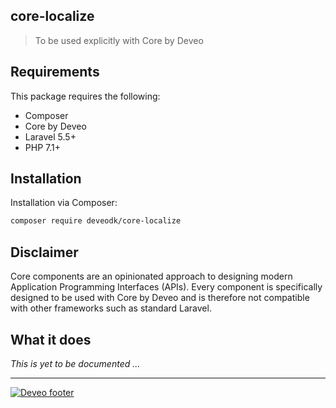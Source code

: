 ## core-localize

> To be used explicitly with Core by Deveo

## Requirements

This package requires the following:

* Composer
* Core by Deveo
* Laravel 5.5+
* PHP 7.1+

## Installation

Installation via Composer:

```bash
composer require deveodk/core-localize
```

## Disclaimer

Core components are an opinionated approach to designing modern Application Programming Interfaces (APIs). Every component is specifically designed to be used with Core by Deveo and is therefore not compatible with other frameworks such as standard Laravel.

## What it does

*This is yet to be documented ...*

---

[![Deveo footer](https://s3-eu-west-1.amazonaws.com/rk-solutions/github_footer.png)](https://deveo.dk)